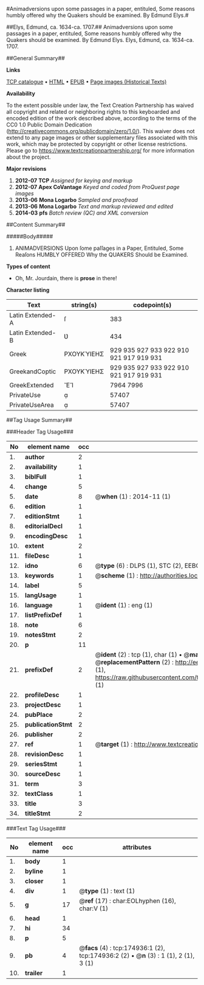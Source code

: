 #Animadversions upon some passages in a paper, entituled, Some reasons humbly offered why the Quakers should be examined. By Edmund Elys.#

##Elys, Edmund, ca. 1634-ca. 1707.##
Animadversions upon some passages in a paper, entituled, Some reasons humbly offered why the Quakers should be examined. By Edmund Elys.
Elys, Edmund, ca. 1634-ca. 1707.

##General Summary##

**Links**

[TCP catalogue](http://www.ota.ox.ac.uk/tcp/)  • 
[HTML](http://tei.it.ox.ac.uk/tcp/Texts-HTML/free/B03/B03292.html)  • 
[EPUB](http://tei.it.ox.ac.uk/tcp/Texts-EPUB/free/B03/B03292.epub) • 
[Page images (Historical Texts)](https://historicaltexts.jisc.ac.uk/eebo-51784526e)

**Availability**

To the extent possible under law, the Text Creation Partnership has waived all copyright and related or neighboring rights to this keyboarded and encoded edition of the work described above, according to the terms of the CC0 1.0 Public Domain Dedication (http://creativecommons.org/publicdomain/zero/1.0/). This waiver does not extend to any page images or other supplementary files associated with this work, which may be protected by copyright or other license restrictions. Please go to https://www.textcreationpartnership.org/ for more information about the project.

**Major revisions**

1. __2012-07__ __TCP__ *Assigned for keying and markup*
1. __2012-07__ __Apex CoVantage__ *Keyed and coded from ProQuest page images*
1. __2013-06__ __Mona Logarbo__ *Sampled and proofread*
1. __2013-06__ __Mona Logarbo__ *Text and markup reviewed and edited*
1. __2014-03__ __pfs__ *Batch review (QC) and XML conversion*

##Content Summary##

#####Body#####

1. ANIMADVERSIONS Upon ſome paſſages in a Paper, Entituled, Some Reaſons HUMBLY OFFERED Why the QUAKERS Should be Examined.

**Types of content**

  * Oh, Mr. Jourdain, there is **prose** in there!

**Character listing**


|Text|string(s)|codepoint(s)|
|---|---|---|
|Latin Extended-A|ſ|383|
|Latin Extended-B|Ʋ|434|
|Greek|ΡΧΟΥΚΎΙΕΗΣ|929 935 927 933 922 910 921 917 919 931|
|GreekandCoptic|ΡΧΟΥΚΎΙΕΗΣ|929 935 927 933 922 910 921 917 919 931|
|GreekExtended|ἜἼ|7964 7996|
|PrivateUse||57407|
|PrivateUseArea||57407|

##Tag Usage Summary##

###Header Tag Usage###

|No|element name|occ|attributes|
|---|---|---|---|
|1.|__author__|2||
|2.|__availability__|1||
|3.|__biblFull__|1||
|4.|__change__|5||
|5.|__date__|8| @__when__ (1) : 2014-11 (1)|
|6.|__edition__|1||
|7.|__editionStmt__|1||
|8.|__editorialDecl__|1||
|9.|__encodingDesc__|1||
|10.|__extent__|2||
|11.|__fileDesc__|1||
|12.|__idno__|6| @__type__ (6) : DLPS (1), STC (2), EEBO-CITATION (1), OCLC (1), VID (1)|
|13.|__keywords__|1| @__scheme__ (1) : http://authorities.loc.gov/ (1)|
|14.|__label__|5||
|15.|__langUsage__|1||
|16.|__language__|1| @__ident__ (1) : eng (1)|
|17.|__listPrefixDef__|1||
|18.|__note__|6||
|19.|__notesStmt__|2||
|20.|__p__|11||
|21.|__prefixDef__|2| @__ident__ (2) : tcp (1), char (1)  •  @__matchPattern__ (2) : ([0-9\-]+):([0-9IVX]+) (1), (.+) (1)  •  @__replacementPattern__ (2) : http://eebo.chadwyck.com/downloadtiff?vid=$1&page=$2 (1), https://raw.githubusercontent.com/textcreationpartnership/Texts/master/tcpchars.xml#$1 (1)|
|22.|__profileDesc__|1||
|23.|__projectDesc__|1||
|24.|__pubPlace__|2||
|25.|__publicationStmt__|2||
|26.|__publisher__|2||
|27.|__ref__|1| @__target__ (1) : http://www.textcreationpartnership.org/docs/. (1)|
|28.|__revisionDesc__|1||
|29.|__seriesStmt__|1||
|30.|__sourceDesc__|1||
|31.|__term__|3||
|32.|__textClass__|1||
|33.|__title__|3||
|34.|__titleStmt__|2||


###Text Tag Usage###

|No|element name|occ|attributes|
|---|---|---|---|
|1.|__body__|1||
|2.|__byline__|1||
|3.|__closer__|1||
|4.|__div__|1| @__type__ (1) : text (1)|
|5.|__g__|17| @__ref__ (17) : char:EOLhyphen (16), char:V (1)|
|6.|__head__|1||
|7.|__hi__|34||
|8.|__p__|5||
|9.|__pb__|4| @__facs__ (4) : tcp:174936:1 (2), tcp:174936:2 (2)  •  @__n__ (3) : 1 (1), 2 (1), 3 (1)|
|10.|__trailer__|1||
